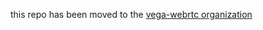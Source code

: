 this repo has been moved to the [vega-webrtc organization](https://github.com/vega-webrtc/vega-client)
